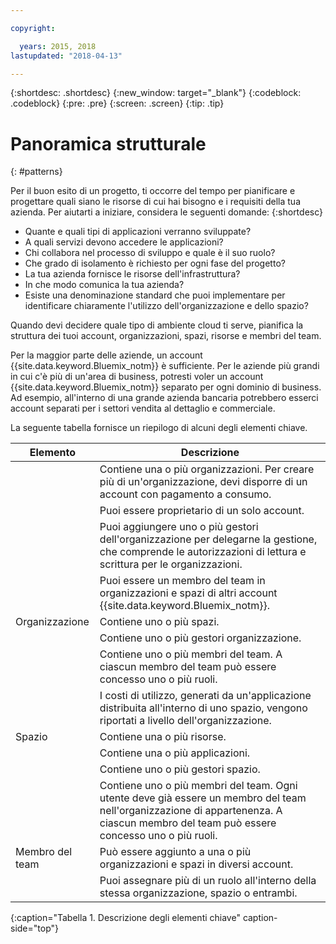 ```yaml
---

copyright:

  years: 2015, 2018
lastupdated: "2018-04-13"

---
```


{:shortdesc: .shortdesc}
{:new_window: target="_blank"}
{:codeblock: .codeblock}
{:pre: .pre}
{:screen: .screen}
{:tip: .tip}

# Panoramica strutturale
{: #patterns}

Per il buon esito di un progetto, ti occorre del tempo per pianificare e progettare quali siano le risorse di cui hai bisogno e i requisiti della tua azienda. Per aiutarti a iniziare, considera le seguenti domande:
{:shortdesc}

* Quante e quali tipi di applicazioni verranno sviluppate?
* A quali servizi devono accedere le applicazioni?
* Chi collabora nel processo di sviluppo e quale è il suo ruolo?
* Che grado di isolamento è richiesto per ogni fase del progetto?
* La tua azienda fornisce le risorse dell'infrastruttura?
* In che modo comunica la tua azienda?
* Esiste una denominazione standard che puoi implementare per identificare chiaramente l'utilizzo dell'organizzazione e dello spazio?

Quando devi decidere quale tipo di ambiente cloud ti serve, pianifica la struttura dei tuoi account, organizzazioni, spazi, risorse e membri del team.

Per la maggior parte delle aziende, un account {{site.data.keyword.Bluemix_notm}} è sufficiente. Per le aziende più grandi in cui c'è più di un'area di business, potresti voler un account {{site.data.keyword.Bluemix_notm}} separato per ogni dominio di business. Ad esempio, all'interno di una grande azienda bancaria potrebbero esserci account separati per i settori vendita al dettaglio e commerciale.

La seguente tabella fornisce un riepilogo di alcuni degli elementi chiave.

| Elemento   | Descrizione |
|-----------|---------------|
|| Contiene una o più organizzazioni. Per creare più di un'organizzazione, devi disporre di un account con pagamento a consumo. |
|| Puoi essere proprietario di un solo account. |
|| Puoi aggiungere uno o più gestori dell'organizzazione per delegarne la gestione, che comprende le autorizzazioni di lettura e scrittura per le organizzazioni. |
|| Puoi essere un membro del team in organizzazioni e spazi di altri account {{site.data.keyword.Bluemix_notm}}. |
| Organizzazione   | Contiene uno o più spazi. |
|| Contiene uno o più gestori organizzazione. |
|| Contiene uno o più membri del team. A ciascun membro del team può essere concesso uno o più ruoli. |
|| I costi di utilizzo, generati da un'applicazione distribuita all'interno di uno spazio, vengono riportati a livello dell'organizzazione. |
| Spazio   | Contiene una o più risorse. |
|| Contiene una o più applicazioni. |
|| Contiene uno o più gestori spazio. |
|| Contiene uno o più membri del team. Ogni utente deve già essere un membro del team nell'organizzazione di appartenenza. A ciascun membro del team può essere concesso uno o più ruoli. |
| Membro del team   | Può essere aggiunto a una o più organizzazioni e spazi in diversi account. |
|| Puoi assegnare più di un ruolo all'interno della stessa organizzazione, spazio o entrambi. |
{:caption="Tabella 1. Descrizione degli elementi chiave" caption-side="top"}

